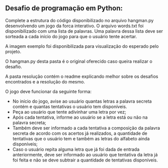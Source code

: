 ## Desafio de programação em Python:

Complete a estrutura do código disponibilizado no arquivo hangman.py desenvolvendo um jogo da forca interativo. O arquivo words.txt foi disponibilizado com uma lista de palavras. Uma palavra dessa lista deve ser sorteada a cada início do jogo para que o usuário tente acertar.

A imagem exemplo foi disponibilizada para visualização do esperado pelo projeto.

O hangman.py desta pasta é o original oferecido caso queira realizar o desafio.

A pasta resolução contém o readme explicando melhor sobre os desafios encontrados e a resolução do mesmo.

O jogo deve funcionar da seguinte forma:
* No início do jogo, avise ao usuário quantas letras a palavra secreta contém e quantas tentativas o usuário tem disponíveis.
* Peça ao usuário que tente adivinhar uma letra por vez;
* Após cada tentativa, informe ao usuário se a letra está ou não na palavra secreta;
* Também deve ser informado a cada tentativa a composição da palavra secreta de acordo com os acertos já realizados, a quantidade de tentativas que o usuário tem e também as letras do alfabeto ainda disponíveis;
* Caso o usuário repita alguma letra que já foi dada de entrada anteriormente, deve ser informado ao usuário que tentativa da letra já foi feita e não se deve subtrair a quantidade de tentativas disponíveis.
